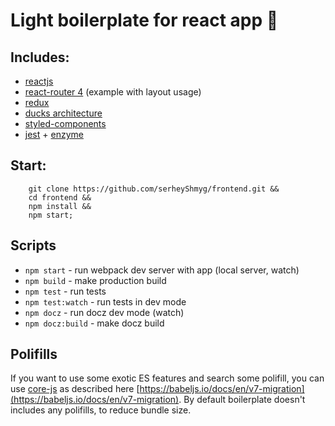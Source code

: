# Light boilerplate for react app 🤘

## Includes:
- [reactjs](https://reactjs.org/)
- [react-router 4](https://reacttraining.com/react-router/) (example with layout usage)
- [redux](https://redux.js.org/)
- [ducks architecture](https://github.com/erikras/ducks-modular-redux)
- [styled-components](https://www.styled-components.com/)
- [jest](https://jestjs.io/) + [enzyme](http://airbnb.io/enzyme/)

## Start:
```shell
    git clone https://github.com/serheyShmyg/frontend.git &&
    cd frontend &&
    npm install &&
    npm start;
```

## Scripts
- `npm start` - run webpack dev server with app (local server, watch)
- `npm build` - make production build 
- `npm test` - run tests
- `npm test:watch` - run tests in dev mode
- `npm docz` - run docz dev mode (watch)
- `npm docz:build` - make docz build

## Polifills
If you want to use some exotic ES features and search some polifill, you can use [core-js](https://github.com/zloirock/core-js) as described here [https://babeljs.io/docs/en/v7-migration](https://babeljs.io/docs/en/v7-migration).
By default boilerplate doesn't includes any polifills, to reduce bundle size.
